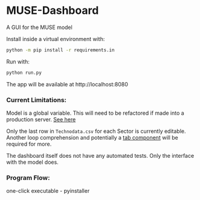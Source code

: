 # MUSE-Dashboard
A GUI for the MUSE model

Install inside a virtual environment with:
```bash
python -m pip install -r requirements.in
```

Run with:
```bash
python run.py
```

The app will be available at http://localhost:8080


### Current Limitations:
Model is a global variable. This will need to be refactored if made into a production server. [See here](https://dash.plotly.com/sharing-data-between-callbacks)

Only the last row in `Technodata.csv` for each Sector is currently editable. Another loop comprehension and potentially a [tab component](https://dash-bootstrap-components.opensource.faculty.ai/docs/components/tabs/) will be required for more.

The dashboard itself does not have any automated tests. Only the interface with the model does.



### Program Flow:

one-click executable - pyinstaller
